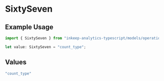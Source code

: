 # SixtySeven

## Example Usage

```typescript
import { SixtySeven } from "inkeep-analytics-typescript/models/operations";

let value: SixtySeven = "count_type";
```

## Values

```typescript
"count_type"
```